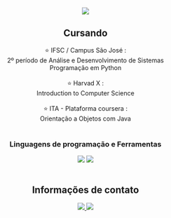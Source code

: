 <h1 align="center">
    <img src="https://readme-typing-svg.herokuapp.com/?font=Righteous&size=35&center=true&vCenter=true&width=500&height=70&duration=3000&lines=Hi+There!;+I'm+Sant!+👋" />
</h1>

<h2 align="center">Cursando</h2>  
  
<div  align="center">
⭐  IFSC / Campus São José :<br/>
   2º período de Análise e Desenvolvimento de Sistemas <br>
   Programação em Python <br> <br>
 ⭐ Harvad X :<br/>
   Introduction to Computer Science <br> <br>
  ⭐ ITA - Plataforma coursera :<br/>
   Orientação a Objetos com Java <br/><br>
</div>                                

<h3 align="center"> Linguagens de programação e Ferramentas </h3>  
<div align="center">
    <img src="https://skillicons.dev/icons?i=html,vscode,github,git" />
    <img src="https://skillicons.dev/icons?i=python,c,java" /><br>
</div>
<br/>

<h2 align="center">Informações de contato</h2>  
<div align="center"> 
  <a href= "mailto:ssemeghini.santana@gmail.com">
    <img src="https://img.shields.io/badge/Gmail-333333?style=for-the-badge&logo=gmail&logoColor=red" />
  </a>
    <a href="https://www.linkedin.com/in/s-santana-490549306/" target="_blank">
    <img src="https://img.shields.io/badge/LinkedIn-0077B5?style=for-the-badge&logo=linkedin&logoColor=white" target="_blank" />
  </a>


